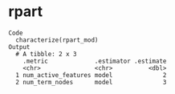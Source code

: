 # rpart

    Code
      characterize(rpart_mod)
    Output
      # A tibble: 2 x 3
        .metric             .estimator .estimate
        <chr>               <chr>          <dbl>
      1 num_active_features model              2
      2 num_term_nodes      model              3

